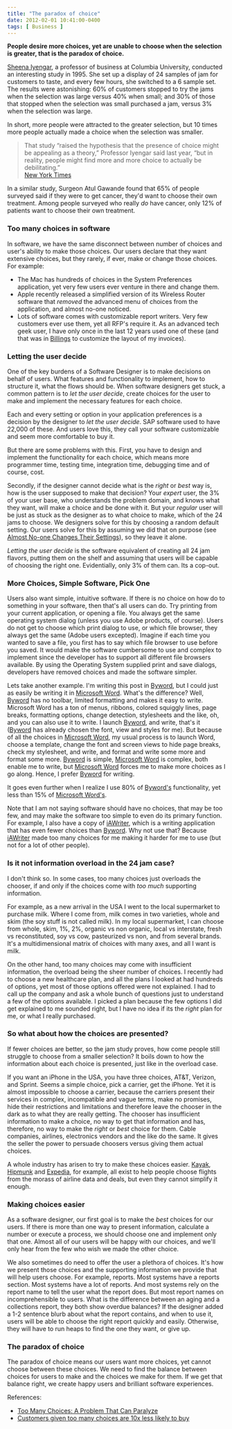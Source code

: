 ```yaml
---
title: "The paradox of choice"
date: 2012-02-01 10:41:00-0400
tags: [ Business ]
---
```


**People desire more choices, yet are unable to choose when the selection is greater, that is the paradox of choice.**

[Sheena Iyengar](http://www.columbia.edu/~ss957/), a professor of business at Columbia University, conducted an interesting study in 1995. She set up a display of 24 samples of jam for customers to taste, and every few hours, she switched to a 6 sample set. The results were astonishing: 60% of customers stopped to try the jams when the selection was large versus 40% when small; and 30% of those that stopped when the selection was small purchased a jam, versus 3% when the selection was large.

In short, more people were attracted to the greater selection, but 10 times more people actually made a choice when the selection was smaller.

> That study “raised the hypothesis that the presence of choice might be appealing as a theory,” Professor Iyengar said last year, “but in reality, people might find more and more choice to actually be debilitating.”  
> [New York Times](http://www.nytimes.com/2010/02/27/your-money/27shortcuts.html)

In a similar study, Surgeon Atul Gawande found that 65% of people surveyed said if they were to get cancer, they'd want to choose their own treatment. Among people surveyed who really *do* have cancer, only 12% of patients want to choose their own treatment.

### Too many choices in software

In software, we have the same disconnect between number of choices and user's ability to make those choices. Our users declare that they want extensive choices, but they rarely, if ever, make or change those choices. For example:

* The Mac has hundreds of choices in the System Preferences application, yet very few users ever venture in there and change them.
* Apple recently released a simplified version of its Wireless Router software that *removed* the advanced menu of choices from the application, and almost no-one noticed.
* Lots of software comes with customizable report writers. Very few customers ever use them, yet all RFP's require it. As an advanced tech geek user, I have only once in the last 12 years used one of these (and that was in [Billings](http://www.marketcircle.com/billings/) to customize the layout of my invoices).

### Letting the user decide

One of the key burdens of a Software Designer is to make decisions on behalf of users. What features and functionality to implement, how to structure it, what the flows should be. When software designers get stuck, a common pattern is to *let the user decide*, create choices for the user to make and implement the necessary features for each choice.

Each and every setting or option in your application preferences is a decision by the designer to *let the user decide*. SAP software used to have 22,000 of these. And users love this, they call your software customizable and seem more comfortable to buy it.

But there are some problems with this. First, you have to design and implement the functionality for each choice, which means more programmer time, testing time, integration time, debugging time and of course, cost.

Secondly, if the designer cannot decide what is the *right* or *best* way is, how is the user supposed to make that decision? Your *expert* user, the 3% of your user base, who understands the problem domain, and knows what they want, will make a choice and be done with it.  But your *regular* user will be just as stuck as the designer as to what choice to make, which of the 24 jams to choose. We designers solve for this by choosing a random default setting. Our users solve for this by assuming we did that on purpose (see [Almost No-one Changes Their Settings](https://hiltmon.com/blog/2011/11/27/almost-no-one-changes-their-settings/)), so they leave it alone.

*Letting the user decide* is the software equivalent of creating all 24 jam flavors, putting them on the shelf and assuming that users will be capable of choosing the right one. Evidentially, only 3% of them can. Its a cop-out.

### More Choices, Simple Software, Pick One

Users also want simple, intuitive software. If there is no choice on how do to something in your software, then that's all users can do. Try printing from your current application, or opening a file. You always get the same operating system dialog (unless you use Adobe products, of course). Users do not get to choose which print dialog to use, or which file browser, they always get the same (Adobe users excepted). Imagine if each time you wanted to save a file, you first has to say which file browser to use before you saved. It would make the software cumbersome to use and complex to implement since the developer has to support all different file browsers available. By using the Operating System supplied print and save dialogs, developers have removed choices and made the software simpler.

Lets take another example. I'm writing this post in [Byword](http://bywordapp.com/), but I could just as easily be writing it in [Microsoft Word](http://office.microsoft.com/en-us/word/). What's the difference? Well, [Byword](http://bywordapp.com/) has no toolbar, limited formatting and makes it easy to write. Microsoft Word has a ton of menus, ribbons, colored squiggly lines, page breaks, formatting options, change detection, stylesheets and the like, oh, and you can also use it to write. I launch [Byword](http://bywordapp.com/), and write, that's it ([Byword](http://bywordapp.com/) has already chosen the font, view and styles for me). But because of all the choices in [Microsoft Word](http://office.microsoft.com/en-us/word/), my usual process is to launch Word, choose a template, change the font and screen views to hide page breaks, check my stylesheet, and write, and format and write some more and format some more. [Byword](http://bywordapp.com/) is simple, [Microsoft Word](http://office.microsoft.com/en-us/word/) is complex, both enable me to write, but [Microsoft Word](http://office.microsoft.com/en-us/word/) forces me to make more choices as I go along. Hence, I prefer [Byword](http://bywordapp.com/) for writing.

It goes even further when I realize I use 80% of [Byword's](http://bywordapp.com/) functionality, yet less than 15% of [Microsoft Word's](http://office.microsoft.com/en-us/word/).

Note that I am not saying software should have no choices, that may be too few, and may make the software too simple to even do its primary function. For example, I also have a copy of [iAWriter](http://www.iawriter.com/), which is a writing application that has even fewer choices than [Byword](http://bywordapp.com/). Why not use that? Because [iAWriter](http://www.iawriter.com/) made too many choices for me making it harder for me to use (but not for a lot of other people).

### Is it not information overload in the 24 jam case?

I don't think so. In some cases, too many choices just overloads the chooser, if and only if the choices come with *too much* supporting information.

For example, as a new arrival in the USA I went to the local supermarket to purchase milk. Where I come from, milk comes in two varieties, whole and skim (the soy stuff is not called milk). In my local supermarket, I can choose from whole, skim, 1%, 2%, organic vs non organic, local vs interstate, fresh vs reconstituted, soy vs cow, pasteurized vs non, and from several brands. It's a multidimensional matrix of choices with many axes, and all I want is milk.

On the other hand, too many choices may come with insufficient information, the overload being the sheer number of choices. I recently had to choose a new healthcare plan, and all the plans I looked at had hundreds of options, yet most of those options offered were not explained. I had to call up the company and ask a whole bunch of questions just to understand a few of the options available. I picked a plan because the few options I did get explained to me sounded right, but I have no idea if its the *right* plan for me, or what I really purchased.

### So what about how the choices are presented?

If fewer choices are better, so the jam study proves, how come people still struggle to choose from a smaller selection? It boils down to how the information about each choice is presented, just like in the overload case.

If you want an iPhone in the USA, you have three choices, AT&T, Verizon, and Sprint. Seems a simple choice, pick a carrier, get the iPhone. Yet it is almost impossible to choose a carrier, because the carriers present their services in complex, incompatible and vague terms, make no promises, hide their restrictions and limitations and therefore leave the chooser in the dark as to what they are really getting. The chooser has insufficient information to make a choice, no way to get that information and has, therefore, no way to make the *right* or *best* choice for them.  Cable companies, airlines, electronics vendors and the like do the same. It gives the seller the power to persuade choosers versus giving them actual choices.

A whole industry has arisen to try to make these choices easier. [Kayak](http://www.kayak.com/), [Hipmunk](http://www.hipmunk.com/) and [Expedia](http://www.expedia.com/), for example, all exist to help people choose flights from the morass of airline data and deals, but even they cannot simplify it enough.

### Making choices easier

As a software designer, our first goal is to make the *best* choices for our users. If there is more than one way to present information, calculate a number or execute a process, we should choose one and implement only that one. Almost all of our users will be happy with our choices, and we'll only hear from the few who wish we made the other choice.

We also sometimes do need to offer the user a plethora of choices. It's how we present those choices and the supporting information we provide that will help users choose. For example, reports. Most systems have a reports section. Most systems have a lot of reports. And most systems rely on the report name to tell the user what the report does. But most report names on incomprehensible to users. What is the difference between an aging and a collections report, they both show overdue balances? If the designer added a 1-2 sentence blurb about what the report contains, and when to use it, users will be able to choose the right report quickly and easily. Otherwise, they will have to run heaps to find the one they want, or give up.

### The paradox of choice

The paradox of choice means our users want more choices, yet cannot choose between these choices. We need to find the balance between choices for users to make and the choices we make for them. If we get that balance right, we create happy users and brilliant software experiences.

References:

* [Too Many Choices: A Problem That Can Paralyze](http://www.nytimes.com/2010/02/27/your-money/27shortcuts.html)
* [Customers given too many choices are 10x less likely to buy](http://sivers.org/jam)
